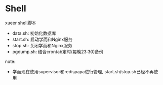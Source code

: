 # Shell
xueer shell脚本

+ data.sh: 初始化数据库
+ start.sh: 启动学而和Nginx服务
+ stop.sh: 关闭学而和Nginx服务
+ pgdump.sh: 结合crontab定时(每晚23:30)备份

note:

+ 学而现在使用supervisor和redispapa进行管理, start.sh/stop.sh已经不再使用
